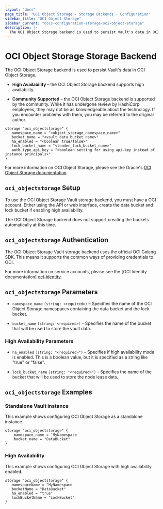 ```yaml
---
layout: "docs"
page_title: "OCI Object Storage - Storage Backends - Configuration"
sidebar_title: "OCI Object Storage"
sidebar_current: "docs-configuration-storage-oci-object-storage"
description: |-
  The OCI Object Storage backend is used to persist Vault's data in OCI Object Storage.
---
```


# OCI Object Storage Storage Backend

The OCI Object Storage backend is used to persist Vault's data in OCI Object Storage.

- **High Availability** – the OCI Object Storage backend supports high availability.

- **Community Supported** – the OCI Object Storage backend is supported by the community. While it has undergone review by HashiCorp employees, they may not be as knowledgeable about the technology. If you encounter problems with them, you may be referred to the original author.

```hcl
storage "oci_objectstorage" {
   namespace_name = "<object_storage_namespace_name>"
   bucket_name = "<vault_data_bucket_name>"
   ha_enabled = "<boolean true/false>"
   lock_bucket_name = "<leader_lock_bucket_name>"
   auth_type_api_key = "<boolean setting for using api-key instead of instance principals>"
}
```

For more information on OCI Object Storage, please see the Oracle's [OCI Object Storage documentation][ocios-docs].


## `oci_objectstorage` Setup

To use the OCI Object Storage Vault storage backend, you must have a OCI account. Either using the API or web interface, create the data bucket and lock bucket if enabling high availability.

The OCI Object Storage backend does not support creating the buckets automatically at this time.


## `oci_objectstorage` Authentication

The OCI Object Storage Vault storage backend uses the official OCI Golang SDK. This means it supports the common ways of providing credentials to OCI.

For more information on service accounts, please see the [OCI Identity documentation] [oci-identity].

## `oci_objectstorage` Parameters

- `namespace_name` `(string: <required>)` – Specifies the name of the OCI Object Storage namespaces containing the data bucket and the lock bucket.

- `bucket_name` `(string: <required>)` - Specifies the name of the bucket that will be used to store the vault data.


### High Availability Parameters

- `ha_enabled` `(string: "<required>")` - Specifies if high availability mode is
  enabled. This is a boolean value, but it is specified as a string like "true"
  or "false".

- `lock_bucket_name` `(string: "<required>")` - Specifies the name of the bucket that will be used to store the node lease data.

## `oci_objectstorage` Examples

### Standalone Vault instance

This example shows configuring OCI Object Storage as a standalone instance.

```hcl
storage "oci_objectstorage" {
    namespace_name = "MyNamespace
    bucket_name = "DataBucket"
}
```

### High Availability

This example shows configuring OCI Object Storage with high availability enabled.

```hcl
storage "oci_objectstorage" {
   namespaceName = "MyNamespace
   bucketName = "DataBucket"
   ha_enabled = "true"
   lockBucketName = "LockBucket"
}
```

[oci-identity]: https://docs.cloud.oracle.com/iaas/Content/Identity/Concepts/overview.htm
[ocios-docs]: https://docs.cloud.oracle.com/iaas/Content/Object/Concepts/objectstorageoverview.htm
